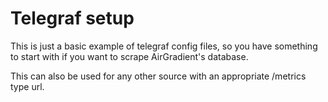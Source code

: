 # Telegraf setup
This is just a basic example of telegraf config files, so you have something to start with if you want to scrape AirGradient's database.

This can also be used for any other source with an appropriate /metrics type url.
